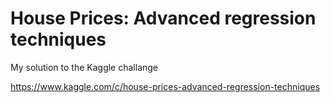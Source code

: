 # House Prices: Advanced regression techniques

My solution to the Kaggle challange

https://www.kaggle.com/c/house-prices-advanced-regression-techniques